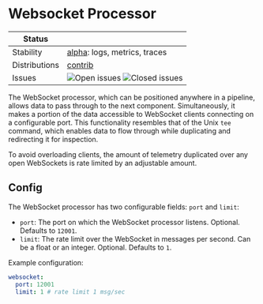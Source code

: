 # Websocket Processor
<!-- status autogenerated section -->
| Status        |           |
| ------------- |-----------|
| Stability     | [alpha]: logs, metrics, traces   |
| Distributions | [contrib] |
| Issues        | ![Open issues](https://img.shields.io/github/issues-search/open-telemetry/opentelemetry-collector-contrib?query=is%3Aissue%20is%3Aopen%20label%3Aprocessor%2Fremoteobserver%20&label=open&color=orange&logo=opentelemetry) ![Closed issues](https://img.shields.io/github/issues-search/open-telemetry/opentelemetry-collector-contrib?query=is%3Aissue%20is%3Aclosed%20label%3Aprocessor%2Fremoteobserver%20&label=closed&color=blue&logo=opentelemetry) |

[alpha]: https://github.com/open-telemetry/opentelemetry-collector#alpha
[contrib]: https://github.com/open-telemetry/opentelemetry-collector-releases/tree/main/distributions/otelcol-contrib
<!-- end autogenerated section -->
The WebSocket processor, which can be positioned anywhere in a pipeline, allows
data to pass through to the next component. Simultaneously, it makes a portion
of the data accessible to WebSocket clients connecting on a configurable port.
This functionality resembles that of the Unix `tee` command, which enables data
to flow through while duplicating and redirecting it for inspection.

To avoid overloading clients, the amount of telemetry duplicated over 
any open WebSockets is rate limited by an adjustable amount.

## Config

The WebSocket processor has two configurable fields: `port` and `limit`:

- `port`: The port on which the WebSocket processor listens. Optional. Defaults
  to `12001`.
- `limit`: The rate limit over the WebSocket in messages per second. Can be a
  float or an integer. Optional. Defaults to `1`.

Example configuration:

```yaml
websocket:
  port: 12001
  limit: 1 # rate limit 1 msg/sec
```
